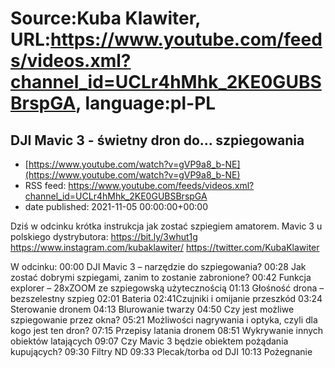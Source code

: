 # Source:Kuba Klawiter, URL:https://www.youtube.com/feeds/videos.xml?channel_id=UCLr4hMhk_2KE0GUBSBrspGA, language:pl-PL

## DJI Mavic 3 - świetny dron do... szpiegowania
 - [https://www.youtube.com/watch?v=gVP9a8_b-NE](https://www.youtube.com/watch?v=gVP9a8_b-NE)
 - RSS feed: https://www.youtube.com/feeds/videos.xml?channel_id=UCLr4hMhk_2KE0GUBSBrspGA
 - date published: 2021-11-05 00:00:00+00:00

Dziś w odcinku krótka instrukcja jak zostać szpiegiem amatorem.
Mavic 3 u polskiego dystrybutora: https://bit.ly/3whut1g
https://www.instagram.com/kubaklawiter/
https://twitter.com/KubaKlawiter

W odcinku:
00:00 DJI Mavic 3 – narzędzie do szpiegowania?
00:28 Jak zostać dobrymi szpiegami, zanim to zostanie zabronione?
00:42 Funkcja explorer – 28xZOOM ze szpiegowską użytecznością
01:13 Głośność drona – bezszelestny szpieg
02:01 Bateria
02:41Czujniki i omijanie przeszkód
03:24 Sterowanie dronem
04:13 Blurowanie twarzy 
04:50 Czy jest możliwe szpiegowanie przez okna?
05:21 Możliwości nagrywania i optyka, czyli dla kogo jest ten dron?
07:15 Przepisy latania dronem
08:51 Wykrywanie innych obiektów latających
09:07 Czy Mavic 3 będzie obiektem pożądania kupujących?
09:30 Filtry ND
09:33 Plecak/torba od DJI
10:13 Pożegnanie

